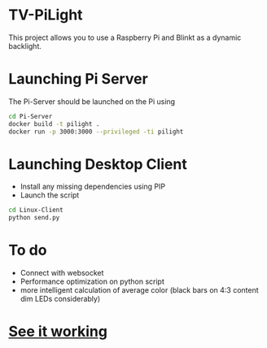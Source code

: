 # TV-PiLight


This project allows you to use a Raspberry Pi and Blinkt as a dynamic backlight.

# Launching Pi Server

The Pi-Server should be launched on the Pi using 
```sh
cd Pi-Server
docker build -t pilight .
docker run -p 3000:3000 --privileged -ti pilight
```
# Launching Desktop Client

  - Install any missing dependencies using PIP
  - Launch the script
```sh
cd Linux-Client
python send.py
``` 
# To do
  - Connect with websocket
  - Performance optimization on python script
  - more intelligent calculation of average color (black bars on 4:3 content dim LEDs considerably)

# [See it working]
   [See it working]: <https://www.instagram.com/p/BRjYKixAfh6/?taken-by=karlnu>
